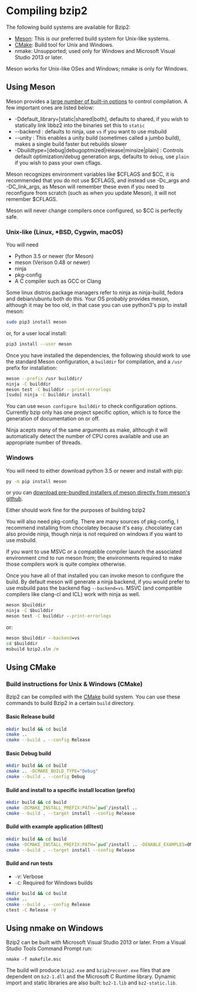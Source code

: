 # Compiling bzip2

The following build systems are available for Bzip2:

* [Meson]: This is our preferred build system for Unix-like systems.
* [CMake]: Build tool for Unix and Windows.
* nmake: Unsupported; used only for Windows and Microsoft Visual
  Studio 2013 or later.

Meson works for Unix-like OSes and Windows; nmake is only for Windows.

[Meson]: https://mesonbuild.com
[CMake]: https://cmake.org


## Using Meson

Meson provides a [large number of built-in options](https://mesonbuild.com/Builtin-options.html) 
to control compilation. A few important ones are listed below:

- -Ddefault_library=[static|shared|both], defaults to shared, if you wish to
  statically link libbz2 into the binaries set this to `static`
- --backend : defaults to ninja, use `vs` if you want to use msbuild
- --unity : This enables a unity build (sometimes called a jumbo build), makes a single build faster but rebuilds slower
- -Dbuildtype=[debug|debugoptmized|release|minsize|plain] : Controls default optimization/debug generation args,
  defaults to `debug`, use `plain` if you wish to pass your own cflags.

Meson recognizes environment variables like $CFLAGS and $CC, it is recommended
that you do not use $CFLAGS, and instead use -Dc_args and -DC_link_args, as
Meson will remember these even if you need to reconfigure from scratch (such
as when you update Meson), it will not remember $CFLAGS.

Meson will never change compilers once configured, so $CC is perfectly safe.

### Unix-like (Linux, *BSD, Cygwin, macOS)

You will need
 - Python 3.5 or newer (for Meson)
 - meson (Verison 0.48 or newer)
 - ninja
 - pkg-config
 - A C compiler such as GCC or Clang

 Some linux distros package managers refer to ninja as ninja-build, fedora
 and debian/ubuntu both do this. Your OS probably provides meson, although
 it may be too old, in that case you can use python3's pip to install meson:

 ```sh
 sudo pip3 install meson
 ```
 or, for a user local install:
 ```sh
 pip3 install --user meson
 ```

 Once you have installed the dependencies, the following should work
 to use the standard Meson configuration, a `builddir` for
 compilation, and a `/usr` prefix for installation:
 
 ```sh
 meson --prefix /usr builddir/
 ninja -C builddir
 meson test -C builddir --print-errorlogs
 [sudo] ninja -C builddir install
 ```

You can use `meson configure builddir` to check configuration options.
Currently bzip only has one project specific option, which is to force the
generation of documentation on or off.

Ninja acepts many of the same arguments as make, although it will
automatically detect the number of CPU cores available and use an appropriate
number of threads.

### Windows

You will need to either download python 3.5 or newer and install with pip:
```cmd
py -m pip install meson
```
or you can [download pre-bundled installers of meson directly from meson's github](https://github.com/mesonbuild/meson/releases).

Either should work fine for the purposes of building bzip2

You will also need pkg-config. There are many sources of pkg-config, I
recommend installing from chocolatey because it's easy. chocolatey can also
provide ninja, though ninja is not required on windows if you want to use
msbuild.

If you want to use MSVC or a compatible compiler launch the associated
environment cmd to run meson from; the environments required to make those
compilers work is quite complex otherwise.

Once you have all of that installed you can invoke meson to configure the
build. By default meson will generate a ninja backend, if you would prefer to
use msbuild pass the backend flag `--backend=vs`. MSVC (and compatible
compilers like clang-cl and ICL) work with ninja as well.

```cmd
meson $builddir
ninja -C $builddir
meson test -C builddir --print-errorlogs
```

or:
```cmd
meson $builddir --backend=vs
cd $builddir
msbuild bzip2.sln /m
```

## Using CMake

### Build instructions for Unix & Windows (CMake)

Bzip2 can be compiled with the [CMake] build system.
You can use these commands to build Bzip2 in a certain `build` directory.

#### Basic Release build

```sh
mkdir build && cd build
cmake ..
cmake --build . --config Release
```

#### Basic Debug build

```sh
mkdir build && cd build
cmake .. -DCMAKE_BUILD_TYPE="Debug"
cmake --build . --config Debug
```

#### Build and install to a specific install location (prefix)

```sh
mkdir build && cd build
cmake -DCMAKE_INSTALL_PREFIX:PATH=`pwd`/install ..
cmake --build . --target install --config Release
```

#### Build with example application (dlltest)

```sh
mkdir build && cd build
cmake -DCMAKE_INSTALL_PREFIX:PATH=`pwd`/install .. -DENABLE_EXAMPLES=ON
cmake --build . --target install --config Release
```

#### Build and run tests

- `-V`: Verbose
- `-C`: Required for Windows builds

```sh
mkdir build && cd build
cmake ..
cmake --build . --config Release
ctest -C Release -V
```

## Using nmake on Windows

Bzip2 can be built with Microsoft Visual Studio 2013 or later. From a Visual
Studio Tools Command Prompt run:

```
nmake -f makefile.msc
```

The build will produce `bzip2.exe` and `bzip2recover.exe` files that are dependent
on `bz2-1.dll` and the Microsoft C Runtime library. Dynamic import and static
libraries are also built: `bz2-1.lib` and `bz2-static.lib`.
